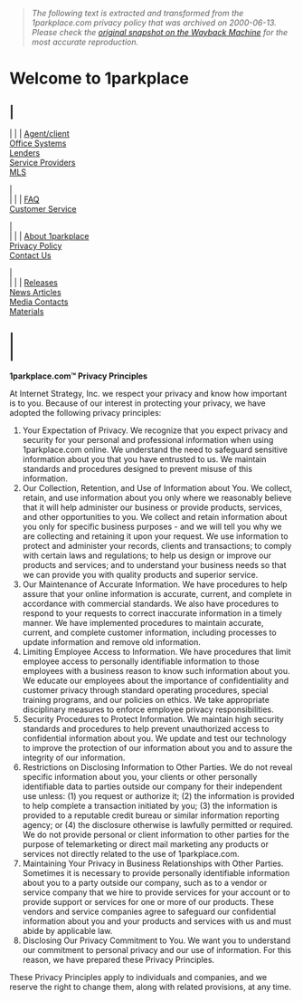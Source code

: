 > *The following text is extracted and transformed from the 1parkplace.com privacy policy that was archived on 2000-06-13. Please check the [original snapshot on the Wayback Machine](https://web.archive.org/web/20000613183213id_/http%3A//www.1parkplace.com/privacy.html) for the most accurate reproduction.*

# Welcome to 1parkplace

|   
---  
| | |  [Agent/client](https://web.archive.org/web/20000613183213id_/http%3A//www.1parkplace.com/client-agent.html)  
[Office Systems](https://web.archive.org/web/20000613183213id_/http%3A//www.1parkplace.com/office.html)  
[Lenders](https://web.archive.org/web/20000613183213id_/http%3A//www.1parkplace.com/lender.html)  
[Service Providers](https://web.archive.org/web/20000613183213id_/http%3A//www.1parkplace.com/serviceprovider.html)  
[MLS](https://web.archive.org/web/20000613183213id_/http%3A//www.1parkplace.com/mls.html)  
  
|   
| | |  [FAQ](https://web.archive.org/web/20000613183213id_/http%3A//www.1parkplace.com/faq.html)  
[Customer Service](https://web.archive.org/web/20000613183213id_/http%3A//www.1parkplace.com/custservice.html)  
  
|   
|  |  | [About 1parkplace](https://web.archive.org/web/20000613183213id_/http%3A//www.1parkplace.com/about.html)  
[Privacy Policy](https://web.archive.org/web/20000613183213id_/http%3A//www.1parkplace.com/privacy.html)  
[Contact Us](https://web.archive.org/web/20000613183213id_/http%3A//www.1parkplace.com/contact.html)  
  
|   
| | |  [Releases](https://web.archive.org/web/20000613183213id_/http%3A//www.1parkplace.com/releases.html)  
[News Articles](https://web.archive.org/web/20000613183213id_/http%3A//www.1parkplace.com/news.html)  
[Media Contacts](https://web.archive.org/web/20000613183213id_/http%3A//www.1parkplace.com/media.html)  
[Materials](https://web.archive.org/web/20000613183213id_/http%3A//www.1parkplace.com/materials.html)  
  
|   
|   
---  
**1parkplace.com™ Privacy Principles**

At Internet Strategy, Inc. we respect your privacy and know how important is to you. Because of our interest in protecting your privacy, we have adopted the following privacy principles: 

  1. Your Expectation of Privacy. We recognize that you expect privacy and security for your personal and professional information when using 1parkplace.com online. We understand the need to safeguard sensitive information about you that you have entrusted to us. We maintain standards and procedures designed to prevent misuse of this information. 
  2. Our Collection, Retention, and Use of Information about You. We collect, retain, and use information about you only where we reasonably believe that it will help administer our business or provide products, services, and other opportunities to you. We collect and retain information about you only for specific business purposes - and we will tell you why we are collecting and retaining it upon your request. We use information to protect and administer your records, clients and transactions; to comply with certain laws and regulations; to help us design or improve our products and services; and to understand your business needs so that we can provide you with quality products and superior service. 
  3. Our Maintenance of Accurate Information. We have procedures to help assure that your online information is accurate, current, and complete in accordance with commercial standards. We also have procedures to respond to your requests to correct inaccurate information in a timely manner. We have implemented procedures to maintain accurate, current, and complete customer information, including processes to update information and remove old information. 
  4. Limiting Employee Access to Information. We have procedures that limit employee access to personally identifiable information to those employees with a business reason to know such information about you. We educate our employees about the importance of confidentiality and customer privacy through standard operating procedures, special training programs, and our policies on ethics. We take appropriate disciplinary measures to enforce employee privacy responsibilities. 
  5. Security Procedures to Protect Information. We maintain high security standards and procedures to help prevent unauthorized access to confidential information about you. We update and test our technology to improve the protection of our information about you and to assure the integrity of our information. 
  6. Restrictions on Disclosing Information to Other Parties. We do not reveal specific information about you, your clients or other personally identifiable data to parties outside our company for their independent use unless: (1) you request or authorize it; (2) the information is provided to help complete a transaction initiated by you; (3) the information is provided to a reputable credit bureau or similar information reporting agency; or (4) the disclosure otherwise is lawfully permitted or required. We do not provide personal or client information to other parties for the purpose of telemarketing or direct mail marketing any products or services not directly related to the use of 1parkplace.com. 
  7. Maintaining Your Privacy in Business Relationships with Other Parties. Sometimes it is necessary to provide personally identifiable information about you to a party outside our company, such as to a vendor or service company that we hire to provide services for your account or to provide support or services for one or more of our products. These vendors and service companies agree to safeguard our confidential information about you and your products and services with us and must abide by applicable law. 
  8. Disclosing Our Privacy Commitment to You. We want you to understand our commitment to personal privacy and our use of information. For this reason, we have prepared these Privacy Principles. 

  
These Privacy Principles apply to individuals and companies, and we reserve the right to change them, along with related provisions, at any time. 
